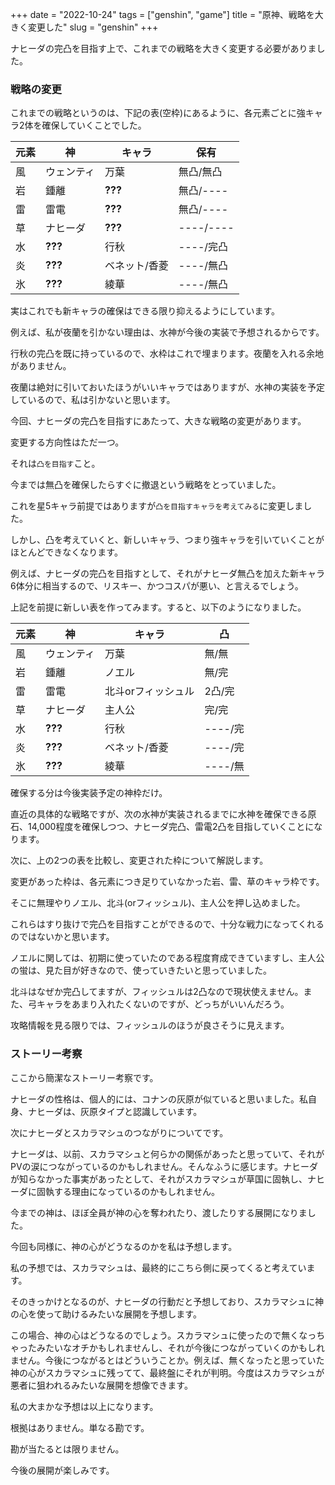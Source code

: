 +++
date = "2022-10-24"
tags = ["genshin", "game"]
title = "原神、戦略を大きく変更した"
slug = "genshin"
+++

ナヒーダの完凸を目指す上で、これまでの戦略を大きく変更する必要がありました。

### 戦略の変更

これまでの戦略というのは、下記の表(空枠)にあるように、各元素ごとに強キャラ2体を確保していくことでした。

|元素|神|キャラ|保有|
|---|---|---|---|
|風|ウェンティ|万葉|無凸/無凸|
|岩|鍾離|**???**|無凸/----|
|雷|雷電|**???**|無凸/----|
|草|ナヒーダ|**???**|----/----|
|水|**???**|行秋|----/完凸|
|炎|**???**|ベネット/香菱|----/無凸|
|氷|**???**|綾華|----/無凸|

実はこれでも新キャラの確保はできる限り抑えるようにしています。

例えば、私が夜蘭を引かない理由は、水神が今後の実装で予想されるからです。

行秋の完凸を既に持っているので、水枠はこれで埋まります。夜蘭を入れる余地がありません。

夜蘭は絶対に引いておいたほうがいいキャラではありますが、水神の実装を予定しているので、私は引かないと思います。

今回、ナヒーダの完凸を目指すにあたって、大きな戦略の変更があります。

変更する方向性はただ一つ。

それは`凸を目指す`こと。

今までは無凸を確保したらすぐに撤退という戦略をとっていました。

これを星5キャラ前提ではありますが`凸を目指すキャラを考えてみる`に変更しました。

しかし、凸を考えていくと、新しいキャラ、つまり強キャラを引いていくことがほとんどできなくなります。

例えば、ナヒーダの完凸を目指すとして、それがナヒーダ無凸を加えた新キャラ6体分に相当するので、リスキー、かつコスパが悪い、と言えるでしょう。

上記を前提に新しい表を作ってみます。すると、以下のようになりました。

|元素|神|キャラ|凸|
|---|---|---|---|
|風|ウェンティ|万葉|無/無|
|岩|鍾離|ノエル|無/完|
|雷|雷電|北斗orフィッシュル|2凸/完|
|草|ナヒーダ|主人公|完/完|
|水|**???**|行秋|----/完|
|炎|**???**|ベネット/香菱|----/完|
|氷|**???**|綾華|----/無|

確保する分は今後実装予定の神枠だけ。

直近の具体的な戦略ですが、次の水神が実装されるまでに水神を確保できる原石、14,000程度を確保しつつ、ナヒーダ完凸、雷電2凸を目指していくことになります。

次に、上の2つの表を比較し、変更された枠について解説します。

変更があった枠は、各元素につき足りていなかった岩、雷、草のキャラ枠です。

そこに無理やりノエル、北斗(orフィッシュル)、主人公を押し込めました。

これらはすり抜けで完凸を目指すことができるので、十分な戦力になってくれるのではないかと思います。

ノエルに関しては、初期に使っていたのである程度育成できていますし、主人公の蛍は、見た目が好きなので、使っていきたいと思っていました。

北斗はなぜか完凸してますが、フィッシュルは2凸なので現状使えません。また、弓キャラをあまり入れたくないのですが、どっちがいいんだろう。

攻略情報を見る限りでは、フィッシュルのほうが良さそうに見えます。

### ストーリー考察

ここから簡潔なストーリー考察です。

ナヒーダの性格は、個人的には、コナンの灰原が似ていると思いました。私自身、ナヒーダは、灰原タイプと認識しています。

次にナヒーダとスカラマシュのつながりについてです。

ナヒーダは、以前、スカラマシュと何らかの関係があったと思っていて、それがPVの涙につながっているのかもしれません。そんなふうに感じます。ナヒーダが知らなかった事実があったとして、それがスカラマシュが草国に固執し、ナヒーダに固執する理由になっているのかもしれません。

今までの神は、ほぼ全員が神の心を奪われたり、渡したりする展開になりました。

今回も同様に、神の心がどうなるのかを私は予想します。

私の予想では、スカラマシュは、最終的にこちら側に戻ってくると考えています。

そのきっかけとなるのが、ナヒーダの行動だと予想しており、スカラマシュに神の心を使って助けるみたいな展開を予想します。

この場合、神の心はどうなるのでしょう。スカラマシュに使ったので無くなっちゃったみたいなオチかもしれませんし、それが今後につながっていくのかもしれません。今後につながるとはどういうことか。例えば、無くなったと思っていた神の心がスカラマシュに残ってて、最終盤にそれが判明。今度はスカラマシュが悪者に狙われるみたいな展開を想像できます。

私の大まかな予想は以上になります。

根拠はありません。単なる勘です。

勘が当たるとは限りません。

今後の展開が楽しみです。

